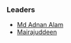 ### Leaders
* [Md Adnan Alam](mailto:adnan.alam@owasp.org)
* [Mairajuddeen](mailto:mairajuddeen@owasp.org)

<!--* [Prateek Gupta](mailto:prateek.gupta@owasp.org)
### * [Bharat Bhushan](mailto:bharat.bhushan@owasp.org)-->
